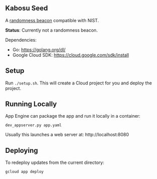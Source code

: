 ## Kabosu Seed

A [randomness beacon](https://cloud.google.com/sdk/install) compatible with NIST. 

**Status**: Currently not a randomness beacon.

Dependencies:
- Go: https://golang.org/dl/
- Google Cloud SDK: https://cloud.google.com/sdk/install


## Setup

Run `./setup.sh`. This will create a Cloud project for you and deploy the project.


## Running Locally

App Engine can package the app and run it locally in a container:

```
dev_appserver.py app.yaml
```

Usually this launches a web server at: http://localhost:8080


## Deploying

To redeploy updates from the current directory:

```
gcloud app deploy
```

